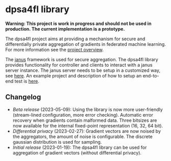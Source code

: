 
# dpsa4fl library

**Warning: This project is work in progress and should not be used in production. The current implementation is a prototype.**

The dpsa4fl project aims at providing a mechanism for secure and differentially private aggregation
of gradients in federated machine learning. For more information see the [project overview](https://github.com/dpsa-project/overview).

The [janus](https://github.com/divviup/janus) framework is used for secure aggregation. The dpsa4fl library
provides functionality for controller and clients to interact with a janus server instance. The janus server needs to be setup in a customized way,
see [here](https://github.com/dpsa-project/dpsa4fl-infrastructure).
An example project and description of how to setup an end-to-end test is
[here](https://github.com/dpsa-project/dpsa4fl-example-project).


## Changelog

 - *Beta release* (2023-05-09): Using the library is now more user-friendly (stream-lined configuration, more error checking). Automatic error recovery when gradients contain malformed data. Three bitsizes are now available for the internal fixed-point representation (16, 32, 64 bit).
 - *Differential privacy* (2023-02-27): Gradient vectors are now noised by the aggregators, the amount of noise is configurable. The discrete gaussian distribution is used for sampling.
 - *Initial release* (2023-01-19): The dpsa4fl library can be used for aggregation of gradient vectors (without differential privacy).


